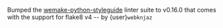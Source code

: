 <!-- cspell:ignore styleguide, wemake -->

Bumped the [wemake-python-styleguide] linter suite to v0.16.0 that comes
with the support for flake8 v4 -- by {user}`webknjaz`

[wemake-python-styleguide]: https://wemake-python-stylegui.de/en/latest/pages/usage/violations/
